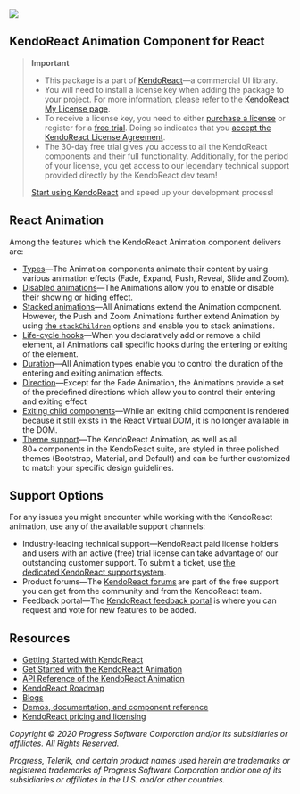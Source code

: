 <a href="https://www.telerik.com/kendo-react-ui/?utm_medium=referral&utm_source=npm&utm_campaign=kendo-ui-react-trial-npm-animation&utm_content=banner" target="_blank">
<img src="https://www.telerik.com/kendo-react-ui/npm-banner.svg">
</a>

## KendoReact Animation Component for React

> **Important**
> * This package is а part of [KendoReact](https://www.telerik.com/kendo-react-ui/?utm_medium=referral&utm_source=npm&utm_campaign=kendo-ui-react-trial-npm-animation)&mdash;a commercial UI library.
> * You will need to install a license key when adding the package to your project. For more information, please refer to the [KendoReact My License page](https://www.telerik.com/kendo-react-ui/my-license/?utm_medium=referral&utm_source=npm&utm_campaign=kendo-ui-react-trial-npm-animation).
> * To receive a license key, you need to either [purchase a license](https://www.telerik.com/kendo-react-ui/pricing/?utm_medium=referral&utm_source=npm&utm_campaign=kendo-ui-react-trial-npm-animation) or register for a [free trial](https://www.telerik.com/download-login-v2-kendo-react-ui?utm_medium=referral&utm_source=npm&utm_campaign=kendo-ui-react-trial-npm-animation). Doing so indicates that you [accept the KendoReact License Agreement](https://www.telerik.com/purchase/license-agreement/progress-kendoreact?utm_medium=referral&utm_source=npm&utm_campaign=kendo-ui-react-trial-npm-animation).
> * The 30-day free trial gives you access to all the KendoReact components and their full functionality. Additionally, for the period of your license, you get access to our legendary technical support provided directly by the KendoReact dev team!
>
> [Start using KendoReact](https://www.telerik.com/download-login-v2-kendo-react-ui?utm_medium=referral&utm_source=npm&utm_campaign=kendo-ui-react-trial-npm-animation) and speed up your development process!

## React Animation

Among the features which the KendoReact Animation component delivers are:

* [Types](https://www.telerik.com/kendo-react-ui/components/animation/types/?utm_medium=referral&utm_source=npm&utm_campaign=kendo-ui-react-trial-npm-animation)&mdash;The Animation components animate their content by using various animation effects (Fade, Expand, Push, Reveal, Slide and Zoom).
* [Disabled animations](https://www.telerik.com/kendo-react-ui/components/animation/disabled-state/?utm_medium=referral&utm_source=npm&utm_campaign=kendo-ui-react-trial-npm-animation)&mdash;The Animations allow you to enable or disable their showing or hiding effect.
* [Stacked animations](https://www.telerik.com/kendo-react-ui/components/animation/stacked/?utm_medium=referral&utm_source=npm&utm_campaign=kendo-ui-react-trial-npm-animation)&mdash;All Animations extend the Animation component. However, the Push and Zoom Animations further extend Animation by using [the `stackChildren`](https://www.telerik.com/kendo-react-ui/components/animation/api/PushProps/#toc-stackchildren/?utm_medium=referral&utm_source=npm&utm_campaign=kendo-ui-react-trial-npm-animation) options and enable you to stack animations.
* [Life-cycle hooks](https://www.telerik.com/kendo-react-ui/components/animation/hooks/?utm_medium=referral&utm_source=npm&utm_campaign=kendo-ui-react-trial-npm-animation)&mdash;When you declaratively add or remove a child element, all Animations call specific hooks during the entering or exiting of the element.
* [Duration](https://www.telerik.com/kendo-react-ui/components/animation/duration/?utm_medium=referral&utm_source=npm&utm_campaign=kendo-ui-react-trial-npm-animation)&mdash;All Animation types enable you to control the duration of the entering and exiting animation effects.
* [Direction](https://www.telerik.com/kendo-react-ui/components/animation/direction/?utm_medium=referral&utm_source=npm&utm_campaign=kendo-ui-react-trial-npm-animation)&mdash;Except for the Fade Animation, the Animations provide a set of the predefined directions which allow you to control their entering and exiting effect
* [Exiting child components](https://www.telerik.com/kendo-react-ui/components/animation/exiting-components/?utm_medium=referral&utm_source=npm&utm_campaign=kendo-ui-react-trial-npm-animation)&mdash;While an exiting child component is rendered because it still exists in the React Virtual DOM, it is no longer available in the DOM.
* [Theme support](https://www.telerik.com/kendo-react-ui/components/styling/?utm_medium=referral&utm_source=npm&utm_campaign=kendo-ui-react-trial-npm-animation)&mdash;The KendoReact Animation, as well as all 80+ components in the KendoReact suite, are styled in three polished themes (Bootstrap, Material, and Default) and can be further customized to match your specific design guidelines.

## Support Options

For any issues you might encounter while working with the KendoReact animation, use any of the available support channels:

* Industry-leading technical support&mdash;KendoReact paid license holders and users with an active (free) trial license can take advantage of our outstanding customer support. To submit a ticket, use [the dedicated KendoReact support system](https://www.telerik.com/account/support-tickets?utm_medium=referral&utm_source=npm&utm_campaign=kendo-ui-react-trial-npm-animation).
* Product forums&mdash;The [KendoReact forums](https://www.telerik.com/forums/kendo-ui-react?utm_medium=referral&utm_source=npm&utm_campaign=kendo-ui-react-trial-npm-animation) are part of the free support you can get from the community and from the KendoReact team.
* Feedback portal&mdash;The [KendoReact feedback portal](https://feedback.telerik.com/kendo-react-ui?utm_medium=referral&utm_source=npm&utm_campaign=kendo-ui-react-trial-npm-animation) is where you can request and vote for new features to be added.

## Resources

* [Getting Started with KendoReact](https://www.telerik.com/kendo-react-ui/getting-started/?utm_medium=referral&utm_source=npm&utm_campaign=kendo-ui-react-trial-npm-animation)
* [Get Started with the KendoReact Аnimation](https://www.telerik.com/kendo-react-ui/components/animation/?utm_medium=referral&utm_source=npm&utm_campaign=kendo-ui-react-trial-npm-animation)
* [API Reference of the KendoReact Аnimation](https://www.telerik.com/kendo-react-ui/components/animation/api/АnimationProps/?utm_medium=referral&utm_source=npm&utm_campaign=kendo-ui-react-trial-npm-animation)
* [KendoReact Roadmap](https://www.telerik.com/kendo-react-ui/roadmap/?utm_medium=referral&utm_source=npm&utm_campaign=kendo-ui-react-trial-npm-animation)
* [Blogs](https://www.telerik.com/blogs/tag/kendoreact?utm_medium=referral&utm_source=npm&utm_campaign=kendo-ui-react-trial-npm-animation)
* [Demos, documentation, and component reference](https://www.telerik.com/kendo-react-ui/components/?utm_medium=referral&utm_source=npm&utm_campaign=kendo-ui-react-trial-npm-animation)
* [KendoReact pricing and licensing](https://www.telerik.com/kendo-react-ui/pricing/?utm_medium=referral&utm_source=npm&utm_campaign=kendo-ui-react-trial-npm-animation)

*Copyright © 2020 Progress Software Corporation and/or its subsidiaries or affiliates. All Rights Reserved.*

*Progress, Telerik, and certain product names used herein are trademarks or registered trademarks of Progress Software Corporation and/or one of its subsidiaries or affiliates in the U.S. and/or other countries.*
